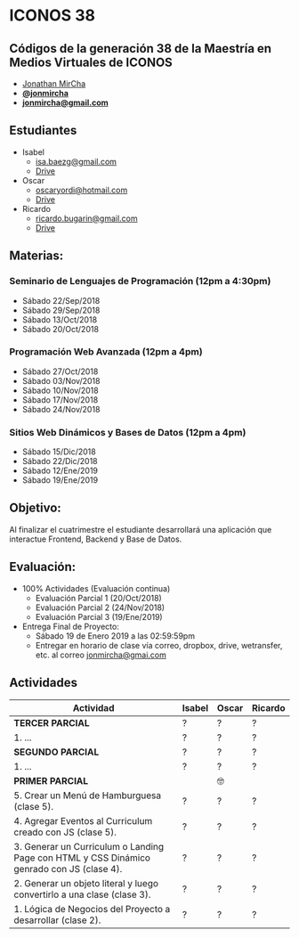 # ICONOS 38

## Códigos de la generación 38 de la Maestría en Medios Virtuales de ICONOS

* [Jonathan MirCha](http://jonmircha.com)
* **[@jonmircha](https://twitter.com/jonmircha)**
* **[jonmircha@gmail.com](mailto:jonmircha@gmail.com)**

## Estudiantes

* Isabel
  * isa.baezg@gmail.com
  * [Drive](https://drive.google.com/drive/folders/1KP-kzdOSFE2pvb80zUi63hElL2ZWkcxk)
* Oscar
  * oscaryordi@hotmail.com
  * [Drive](https://drive.google.com/drive/folders/1iCsxCVSMHKnt45I12Vs11w4GLVc2iICR)
* Ricardo
  * ricardo.bugarin@gmail.com
  * [Drive]()

## Materias:

### Seminario de Lenguajes de Programación (12pm a 4:30pm)

* Sábado 22/Sep/2018
* Sábado 29/Sep/2018
* Sábado 13/Oct/2018
* Sábado 20/Oct/2018

### Programación Web Avanzada (12pm a 4pm)

* Sábado 27/Oct/2018
* Sábado 03/Nov/2018
* Sábado 10/Nov/2018
* Sábado 17/Nov/2018
* Sábado 24/Nov/2018

### Sitios Web Dinámicos y Bases de Datos (12pm a 4pm)

* Sábado 15/Dic/2018
* Sábado 22/Dic/2018
* Sábado 12/Ene/2019
* Sábado 19/Ene/2019

## Objetivo:

Al finalizar el cuatrimestre el estudiante desarrollará una aplicación que interactue Frontend, Backend y Base de Datos.

## Evaluación:

* 100% Actividades (Evaluación continua)
  * Evaluación Parcial 1 (20/Oct/2018)
  * Evaluación Parcial 2 (24/Nov/2018)
  * Evaluación Parcial 3 (19/Ene/2019)
* Entrega Final de Proyecto:
  * Sábado 19 de Enero 2019 a las 02:59:59pm
  * Entregar en horario de clase vía correo, dropbox, drive, wetransfer, etc. al correo jonmircha@gmai.com

## Actividades

| Actividad | Isabel | Oscar | Ricardo |
| -- | -- | -- | -- |
| **TERCER PARCIAL** | ? | ? | ? |
| 1. ... | ? | ? | ? |
| **SEGUNDO PARCIAL** | ? | ? | ? |
| 1. ... | ? | ? | ? |
| **PRIMER PARCIAL** | | 🤓 | |
| 5. Crear un Menú de Hamburguesa (clase 5). | ? | ? | ? |
| 4. Agregar Eventos al Curriculum creado con JS (clase 5). | ? | ? | ? |
| 3. Generar un Curriculum o Landing Page con HTML y CSS Dinámico genrado con JS (clase 4). | ? | ? | ? |
| 2. Generar un objeto literal y luego convertirlo a una clase (clase 3). | ? | ? | ? |
| 1. Lógica de Negocios del Proyecto a desarrollar (clase 2). | ? | ? | ? |

